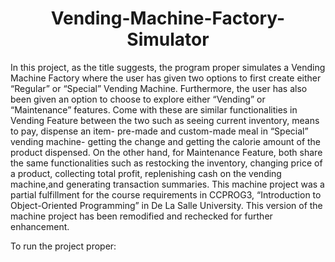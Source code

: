 <h1 align="center">
  Vending-Machine-Factory-Simulator
  
</h1>

In this project, as the title suggests, the program proper simulates a Vending Machine Factory where the user has given two options to first create either “Regular” or “Special” Vending Machine. Furthermore, the user has also been given an option to choose to explore either “Vending” or “Maintenance” features. Come with these are similar functionalities in Vending Feature between the two such as seeing current inventory, means to pay, dispense an item- pre-made and custom-made meal in “Special” vending machine- getting the change and getting the calorie amount of the product dispensed.  On the other hand, for Maintenance Feature, both share the same functionalities such as restocking the inventory, changing price of a product, collecting total profit, replenishing cash on the vending machine,and generating transaction summaries. 
This machine project was a partial fulfillment for the course requirements in CCPROG3, “Introduction to Object-Oriented Programming” in De La Salle University. This version of the machine project has been remodified and rechecked for further enhancement. 

To run the project proper:

